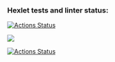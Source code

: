 ### Hexlet tests and linter status:
[![Actions Status](https://github.com/Katyakov-777/frontend-project-lvl2/workflows/hexlet-check/badge.svg)](https://github.com/Katyakov-777/frontend-project-lvl2/actions)

<a href="https://codeclimate.com/github/Katyakov-777/frontend-project-lvl2/maintainability"><img src="https://api.codeclimate.com/v1/badges/7b04cb11b31b865ccf4a/maintainability" /></a>

[![Actions Status](https://github.com/Katyakov-777/frontend-project-lvl2/actions/workflows/eslint.yml/badge.svg)](https://github.com/Katyakov-777/frontend-project-lvl2/actions)